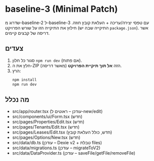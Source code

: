 # baseline-3 (Minimal Patch)
שדרוג מ-baseline-2 ל-baseline-3 עם טפסי יצירה/עריכה + העלאת קובץ חוזה.
חילוץ את התיקייה הזו על שורש הפרויקט (התיקייה שבה יש `package.json`). אשר דריסה של קבצים קיימים.

## צעדים
1. סגור כל חלון `npm run dev` (אם פתוח).
2. חלץ את ה-ZIP הזה **אל תוך תיקיית הפרויקט** (מאשר דריסה).
3. הרץ:
   ```bash
   npm install
   npm run dev
   ```

## מה נכלל
- src/app/router.tsx (עודכן – ראוטים ל-new/edit)
- src/components/ui/Form.tsx (חדש)
- src/pages/Properties/Edit.tsx (חדש)
- src/pages/Tenants/Edit.tsx (חדש)
- src/pages/Leases/Edit.tsx (חדש, כולל העלאת קובץ)
- src/pages/Options/New.tsx (חדש)
- src/data/db.ts (עודכן – Dexie v2 + טבלת files)
- src/data/migrations.ts (עודכן – migrateToV2)
- src/data/DataProvider.ts (עודכן – saveFile/getFile/removeFile)
